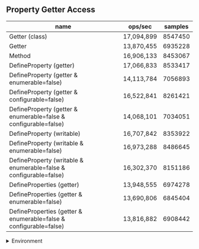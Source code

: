 ## Property Getter Access

|name|ops/sec|samples|
|-|-|-|
|Getter (class)|17,094,899|8547450|
|Getter|13,870,455|6935228|
|Method|16,906,133|8453067|
|DefineProperty (getter)|17,066,833|8533417|
|DefineProperty (getter & enumerable=false)|14,113,784|7056893|
|DefineProperty (getter & configurable=false)|16,522,841|8261421|
|DefineProperty (getter & enumerable=false & configurable=false)|14,068,101|7034051|
|DefineProperty (writable)|16,707,842|8353922|
|DefineProperty (writable & enumerable=false)|16,973,288|8486645|
|DefineProperty (writable & enumerable=false & configurable=false)|16,302,370|8151186|
|DefineProperties (getter)|13,948,555|6974278|
|DefineProperties (getter & enumerable=false)|13,690,806|6845404|
|DefineProperties (getter & enumerable=false & configurable=false)|13,816,882|6908442|


<details>
<summary>Environment</summary>

* __Machine:__ linux x64 | 4 vCPUs | 15.2GB Mem
* __Run:__ Mon Jun 24 2024 00:33:31 GMT+0000 (Coordinated Universal Time)
</details>

<!--
{"environment":{"platform":"linux","arch":"x64","cpus":4,"totalMemory":15.245216369628906},"benchmarks":[{"name":"Getter (class)","opsSec":17094899.3850088,"samples":8547450},{"name":"Getter","opsSec":13870455.073453005,"samples":6935228},{"name":"Method","opsSec":16906133.62690497,"samples":8453067},{"name":"DefineProperty (getter)","opsSec":17066833.136280537,"samples":8533417},{"name":"DefineProperty (getter & enumerable=false)","opsSec":14113784.911531363,"samples":7056893},{"name":"DefineProperty (getter & configurable=false)","opsSec":16522841.803832557,"samples":8261421},{"name":"DefineProperty (getter & enumerable=false & configurable=false)","opsSec":14068101.870212173,"samples":7034051},{"name":"DefineProperty (writable)","opsSec":16707842.97525487,"samples":8353922},{"name":"DefineProperty (writable & enumerable=false)","opsSec":16973288.344848745,"samples":8486645},{"name":"DefineProperty (writable & enumerable=false & configurable=false)","opsSec":16302370.741470171,"samples":8151186},{"name":"DefineProperties (getter)","opsSec":13948555.753750093,"samples":6974278},{"name":"DefineProperties (getter & enumerable=false)","opsSec":13690806.575329239,"samples":6845404},{"name":"DefineProperties (getter & enumerable=false & configurable=false)","opsSec":13816882.531094963,"samples":6908442}]}-->
